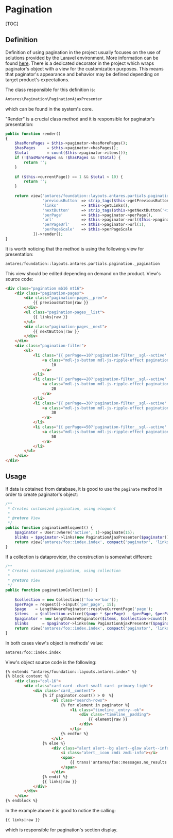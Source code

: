 # Pagination  

[TOC]

## Definition  

Definition of using pagination in the project usually focuses on the use of solutions provided by the Laravel environment. More information can be found [here](https://laravel.com/docs/5.2/pagination). There is a dedicated decorator in the project which wraps paginator's object with a view for the customization purposes. This means that paginator's appearance and behavior may be defined depending on target product's expectations.

The class responsible for this definition is:

```php
Antares\Pagination\PaginationAjaxPresenter
```

which can be found in the system's core.

"Render" is a crucial class method and it is responsible for paginator's presentation:

```php
public function render()
{
    $hasMorePages = $this->paginator->hasMorePages();
    $hasPages     = $this->paginator->hasPages();
    $total        = count($this->paginator->items());
    if (!$hasMorePages && !$hasPages && !$total) {
        return '';
    }
 
    if ($this->currentPage() == 1 && $total < 10) {
        return '';
    }
 
    return view('antares/foundation::layouts.antares.partials.pagination._pagination', [
                'previousButton' => strip_tags($this->getPreviousButton('<i class="zmdi zmdi-chevron-left"></i>'), '<a><i>'),
                'links'          => $this->getLinks(),
                'nextButton'     => strip_tags($this->getNextButton('<i class="zmdi zmdi-chevron-right"></i>'), '<a><i>'),
                'perPage'        => $this->paginator->perPage(),
                'url'            => $this->paginator->url($this->paginator->currentPage()),
                'perPageUrl'     => $this->paginator->url(1),
                'perPageScale'   => $this->perPageScale
            ])->render();
}
```

It is worth noticing that the method is using the following view for presentation:

```php
antares/foundation::layouts.antares.partials.pagination._pagination
```

This view should be edited depending on demand on the product. View's source code:

```html
<div class="pagination mb16 mt16">
    <div class="pagination-pages">
        <div class="pagination-pages__prev">
            {{ previousButton|raw }}
        </div>
        <ul class="pagination-pages__list">
            {{ links|raw }}
        </ul>
        <div class="pagination-pages__next">
            {{ nextButton|raw }}
        </div>
    </div>
    <div class="pagination-filter">
        <ul>
            <li class="{{ perPage==10?'pagination-filter__sgl--active':'' }}">
                <a class="mdl-js-button mdl-js-ripple-effect pagination-ajax" href="{{ url~'&per_page=10' }}">
                    10
                </a>
            </li>
            <li class="{{ perPage==20?'pagination-filter__sgl--active':'' }}">
                <a class="mdl-js-button mdl-js-ripple-effect pagination-ajax" href="{{ url~'&per_page=20' }}">
                    20
                </a>
            </li>
            <li class="{{ perPage==30?'pagination-filter__sgl--active':'' }}">
                <a class="mdl-js-button mdl-js-ripple-effect pagination-ajax" href="{{ url~'&per_page=30' }}">
                    30
                </a>
            </li>
            <li class="{{ perPage==50?'pagination-filter__sgl--active':'' }}">
                <a class="mdl-js-button mdl-js-ripple-effect pagination-ajax" href="{{ url~'&per_page=50' }}">
                    50
                </a>
            </li>
        </ul>
    </div>
</div>
```

## Usage  

If data is obtained from database, it is good to use the `paginate` method in order to create paginator's object:

```php
/**
 * Creates customized pagination, using eloquent
 *
 * @return View
 */   
public function paginationEloquent() {
    $paginator = User::where('active', 1)->paginate(15);
    $links = $paginator->links(new PaginationAjaxPresenter($paginator));
    return view('antares/foo::index.index', compact('paginator', 'links'));
}
```

If a collection is dataprovider, the construction is somewhat different:

```php
/**
 * Creates customized pagination, using collection
 *
 * @return View
 */   
public function paginationCollection() {
 
    $collection = new Collection(['foo'=>'bar']);
    $perPage = request()->input('per_page', 15);
    $page    = LengthAwarePaginator::resolveCurrentPage('page');
    $items   = $collection->slice(($page * $perPage) - $perPage, $perPage, true);
    $paginator = new LengthAwarePaginator($items, $collection->count(), $perPage, $page);       
    $links      = $paginator->links(new PaginationAjaxPresenter($paginator));
    return view('antares/foo::index.index', compact('paginator', 'links'));       
}
```

In both cases view's object is methods' value:

```php
antares/foo::index.index
```

View's object source code is the following:

```html
{% extends "antares/foundation::layouts.antares.index" %}  
{% block content %}    
    <div class="col-16">
        <div class="card card--chart-small card--primary-light">
            <div class="card__content">                  
                {% if paginator.count() > 0  %}                   
                    <ul class="search-rows">        
                        {% for element in paginator %}                             
                            <li class="timeline__entry--ok">
                                <div class="timeline__padding">
                                    {{ element|raw }}
                                </div>
                            </li>  
                        {% endfor %}
                    </ul>
                {% else %} 
                    <div class="alert alert--bg alert--glow alert--info alert--lg alert--border mb20">
                        <i class="alert__icon zmdi zmdi-info"></i>
                        <span>
                            {{ trans('antares/foo::messages.no_results') }}
                        </span>
                    </div>
                {% endif %}       
                {{ links|raw }}
            </div>                           
        </div>
    </div>
{% endblock %}
```

In the example above it is good to notice the calling:

```html
{{ links|raw }}
```

which is responsible for pagination's section display.
